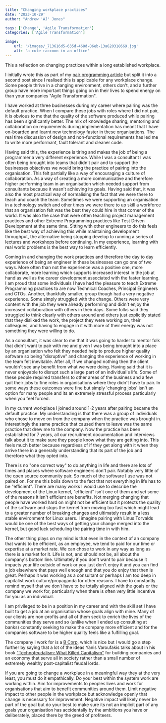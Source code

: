 ```yaml
---
title: "Changing workplace practices"
date: '2023-10-29'
author: "Andrew 'AJ' Jones"

tags: ['Change', 'Agile Transformation']
categories: ['Agile Transformation']

image:
    url: '/images/_713616d5-635d-468d-86eb-13a620318669.jpg'
    alt: 'a cute raccoon in an office'
---
```


This a reflection on changing practices within a long established workplace.

I initially wrote this as part of my [pair programming article](/posts/pair-programming/) but split it into a second post since I realised this is applicable for any workplace change. Some people thrive in a changing environment, others don't, and a further group have more important things going on in their lives to spend energy on than your companies "Agile Transformation".

I have worked at three businesses during my career where pairing was the default practice. When I compare these jobs with roles where I did not pair, it is obvious to me that the quality of the software produced while pairing has been significantly better. The mix of knowledge sharing, mentoring and collaboration on requirements during implementation has meant that I have on-boarded and learnt new technology faster in these organisations. The real time discussion of design and non-functional requirements has led me to write more performant, fault tolerant and cleaner code. 

Having said this, the experience is tiring and makes the job of being a programmer a very different experience. While I was a consultant I was often being brought into teams that didn't pair and to support the businesses objectives we would bring the practice of pairing into the organisation. This felt partially like a way of encouraging a culture of collaboration. As a way of creating a more communicative and therefore higher performing team in an organisation which needed support from consultants because it wasn't achieving its goals. Having said that, it was also the most practical way of normalising the fact that we were there to teach and coach the team. Sometimes we were supporting an organisation in a technology switch and other times we were there to up skill a workforce that an organisation felt was the best they could hire in that corner of the world. It was also the case that were often teaching project management practices and other Extreme Programming practices like Test Driven Development at the same time. Sitting with other engineers to do this feels like the best way of achieving this while maintaining development throughput, the alternative being stopping develop to running a series of lectures and workshops before continuing. In my experience, learning with real world problems is the best way to learn efficiently.

Coming in and changing the work practices and therefore the day to day experience of being an engineer in these businesses can go one of two ways. More often than not the experience was a positive one, more collaborate, more learning which supports increased interest in the job at hand as well as the career development associated with the faster learning. I am proud that some individuals I have had the pleasure to teach Extreme Programming practices to are now Technical Coaches, Principal Engineers and CTOs. Another, thankfully smaller, group though had a very negative experience. Some simply struggled with the change. Others were very content with the job they were already performing and didn't enjoy the increased collaboration with others in their days. Some folks said they struggled to think clearly with others around and others just explicitly stated that they disliked the work, the project they were working on, their colleagues, and having to engage in it with more of their energy was not something they were willing to do. 

As a consultant, it was clear to me that it was going to harder to mentor folk that didn't want to pair with me and given I was being brought into a place by an organisation who felt they needed help to produce higher quality software so being "disruptive" and changing the experience of working in the team felt inevitable. After all, If we changed nothing then the client wouldn't see any benefit from what we were doing. Having said that it is never enjoyable to disrupt such a large part of an individual's life. Some of these people required transfers to other areas of the business and a few quit their jobs to fine roles in organisations where they didn't have to pair. In some ways these outcomes were fine but simply 'changing jobs' isn't an option for many people and its an extremely stressful process particularly when you feel forced.

In my current workplace I joined around 1-2 years after pairing became the default practice. My understanding is that there was a group of individuals who chose to move on from the company when the practice was brought in. Interestingly the same practice that caused them to leave was the same practice that drew me to the company. Now the practice has been established for 7 years, all our recruitment documentation and interviews talk about it to make sure they people know what they are getting into. This feels much better because regardless of if they get along with it when they arrive there in a generally understanding that its part of the job and therefore what they opted into.

There is no "one correct way" to do anything in life and there are lots of times and places where software engineers don't pair. Notably very little of the open source community pair. So much of the software I use was not paired on. For me this boils down to the fact that not everything in life has to be "efficient". There are many works I would use to describe the development of the Linux kernel, "efficient" isn't one of them and yet some of the reasons it isn't efficient are benefits. Not merging changing that people have worked hard on might not be efficient but it protects the quality of the software and stops the kernel from moving too fast which might lead to a greater number of breaking changes and ultimately result in a less stable environment for Linux users. I imagine pairing with Linus Torvalds would be one of the best ways of getting your change merged into the kernel, but good luck scheduling the pairing time in with him. 

The other thing plays on my mind is that even in the context of an company that wants to be efficient, as an employee, we tend to paid for our time or expertise at a market rate. We can chose to work in any way as long as there is a market for it. Life is not, and should not be, all about the company's bottom line. Ultimately if you don't want to pair because it impacts your life outside of work or you just don't enjoy it and you can find a job elsewhere that pays well enough and that you do enjoy that then is great. Perhaps it was working as a consultant or perhaps I am too deep in capitalist work culture/propaganda for other reasons. I have to constantly remind myself that we don't have to be totally aligned with the goals or the company we work for, particularly when there is often very little incentive for you as an individual.

I am privileged to be in a position in my career and with the skill set I have built to get a job at an organisation whose goals align with mine. Many of our clients are non-profits and all of them seek to enrich the lives of the communities they serve and so (unlike when I ended up consulting at banks) constantly seeking to make the company more efficient and for the companies software to be higher quality feels like a fulfilling goal.

The company I work for is a [B Corp](https://www.bcorporation.net/en-us/), which is nice but I would go a step further by saying that a lot of the ideas Yanis Varoufakis talks about in his book ["Technofeudalism: What Killed Capitalism"](https://www.penguin.co.uk/books/451795/technofeudalism-by-varoufakis-yanis/9781847927279) for building companies and an economy that serve all in society rather than a small number of extremely wealthy post-capitalist feudal lords.

If you are going to change a workplace in a meaningful way they at the very least, you must do it empathically. Do your best within the system work are working within. Aim for improvements to peoples lives and work for organisations that aim to benefit communities around them. Limit negative impact to other people in the workplace but acknowledge openly that change is necessary for improvement. Negative impact will likely never be part of the goal but do your best to make sure its not an implicit part of any goals your organisation has accidentally by the ambitions you have or deliberately, placed there by the greed of profiteers.